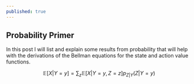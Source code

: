 ```yaml
---
published: true
---
```

## Probability Primer

In this post I will list and explain some results from probability that will help with the derivations of the Bellman equations for the state and action value functions.


$$ \mathbb{E}[X|Y=y] = \sum_{z} \mathbb{E}[X|Y=y, Z=z] p_{Z|Y}(Z|Y=y)$$

